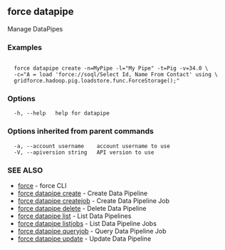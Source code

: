 ## force datapipe

Manage DataPipes

### Examples

```

  force datapipe create -n=MyPipe -l="My Pipe" -t=Pig -v=34.0 \
  -c="A = load 'force://soql/Select Id, Name From Contact' using \
  gridforce.hadoop.pig.loadstore.func.ForceStorage();"

```

### Options

```
  -h, --help   help for datapipe
```

### Options inherited from parent commands

```
  -a, --account username    account username to use
  -V, --apiversion string   API version to use
```

### SEE ALSO

* [force](force.md)	 - force CLI
* [force datapipe create](force_datapipe_create.md)	 - Create Data Pipeline
* [force datapipe createjob](force_datapipe_createjob.md)	 - Create Data Pipeline Job
* [force datapipe delete](force_datapipe_delete.md)	 - Delete Data Pipeline
* [force datapipe list](force_datapipe_list.md)	 - List Data Pipelines
* [force datapipe listjobs](force_datapipe_listjobs.md)	 - List Data Pipeline Jobs
* [force datapipe queryjob](force_datapipe_queryjob.md)	 - Query Data Pipeline Job
* [force datapipe update](force_datapipe_update.md)	 - Update Data Pipeline

